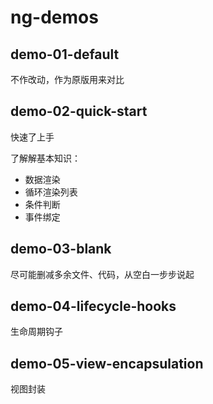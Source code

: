 # ng-demos

## demo-01-default

不作改动，作为原版用来对比

## demo-02-quick-start

快速了上手

了解解基本知识：
- 数据渲染
- 循环渲染列表
- 条件判断
- 事件绑定

## demo-03-blank

尽可能删减多余文件、代码，从空白一步步说起

## demo-04-lifecycle-hooks

生命周期钩子

## demo-05-view-encapsulation

视图封装
